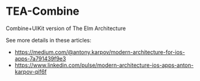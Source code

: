 # TEA-Combine
Combine+UIKit version of The Elm Architecture

See more details in these articles:
- https://medium.com/@antony.karpov/modern-architecture-for-ios-apps-7a791439f9e3
- https://www.linkedin.com/pulse/modern-architecture-ios-apps-anton-karpov-qif6f
